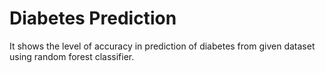 # Diabetes Prediction
It shows the level of accuracy in prediction of diabetes from given dataset using random forest classifier. 
